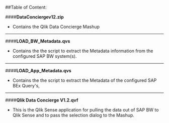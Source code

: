 
##Table of Content:

####**DataConciergev12.zip**
* Contains the Qlik Data Concierge Mashup

----------


####**LOAD_BW_Metadata.qvs**
* Contains the the script to extract the Metadata information from the configured SAP BW system(s). 

----------


####**LOAD_App_Metadata.qvs**
* Contains the the script to extract the Metadata of the configured SAP BEx Query's,


----------


####**Qlik Data Concierge V1.2.qvf**
* This is the Qlik Sense application for pulling the data out of SAP BW to Qlik Sense and to pass the selection dialog to the Mashup.
